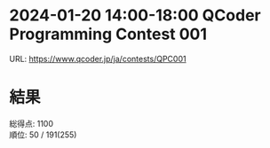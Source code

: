 # 2024-01-20 14:00-18:00 QCoder Programming Contest 001

URL: https://www.qcoder.jp/ja/contests/QPC001

# 結果

総得点: 1100  
順位: 50 / 191(255)